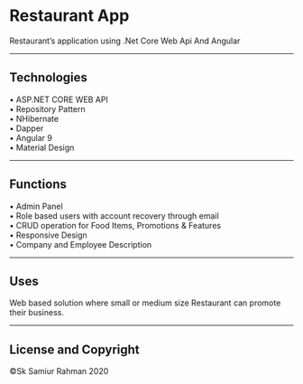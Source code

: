 # Restaurant App
Restaurant’s application using .Net Core Web Api And Angular 

------
## Technologies
•	ASP.NET CORE WEB API  <br />
•	Repository Pattern  <br />
•	NHibernate <br />
•	Dapper <br />
•	Angular 9 <br />
•	Material Design <br />

------
## Functions
•	Admin Panel <br />
•	Role based users with account recovery through email  <br />
•	CRUD operation for Food Items, Promotions & Features <br />
•	Responsive Design  <br />
•	Company and Employee Description <br />

------
## Uses
Web based solution where small or medium size Restaurant can promote their business.

------
## License and Copyright
©Sk Samiur Rahman 2020
